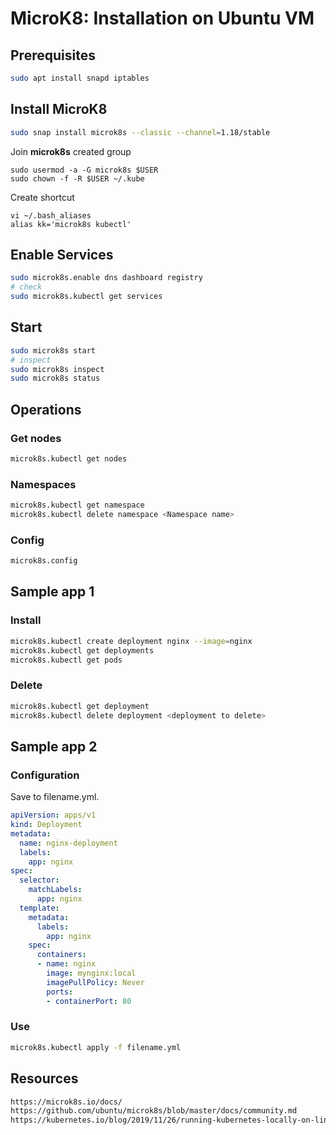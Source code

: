 # MicroK8: Installation on Ubuntu VM
## Prerequisites
```bash
sudo apt install snapd iptables
```
## Install MicroK8
```bash
sudo snap install microk8s --classic --channel=1.18/stable
```
Join **microk8s** created group
```
sudo usermod -a -G microk8s $USER
sudo chown -f -R $USER ~/.kube
```
Create shortcut
```
vi ~/.bash_aliases
alias kk='microk8s kubectl'
```
## Enable Services
```bash
sudo microk8s.enable dns dashboard registry
# check
sudo microk8s.kubectl get services
```
## Start
```bash
sudo microk8s start
# inspect
sudo microk8s inspect
sudo microk8s status
```
## Operations
### Get nodes
```bash
microk8s.kubectl get nodes
```
### Namespaces
```bash
microk8s.kubectl get namespace
microk8s.kubectl delete namespace <Namespace name>
```
### Config
```bash
microk8s.config
```
## Sample app 1
### Install
```bash
microk8s.kubectl create deployment nginx --image=nginx
microk8s.kubectl get deployments
microk8s.kubectl get pods
```
### Delete
```bash
microk8s.kubectl get deployment 
microk8s.kubectl delete deployment <deployment to delete>
```
## Sample app 2
### Configuration
Save to filename.yml.
```yaml
apiVersion: apps/v1
kind: Deployment
metadata:
  name: nginx-deployment
  labels:
    app: nginx
spec:
  selector:
    matchLabels:
      app: nginx
  template:
    metadata:
      labels:
        app: nginx
    spec:
      containers:
      - name: nginx
        image: mynginx:local
        imagePullPolicy: Never
        ports:
        - containerPort: 80
```
### Use
```bash
microk8s.kubectl apply -f filename.yml
```
## Resources
```html
https://microk8s.io/docs/
https://github.com/ubuntu/microk8s/blob/master/docs/community.md
https://kubernetes.io/blog/2019/11/26/running-kubernetes-locally-on-linux-with-microk8s/
```
